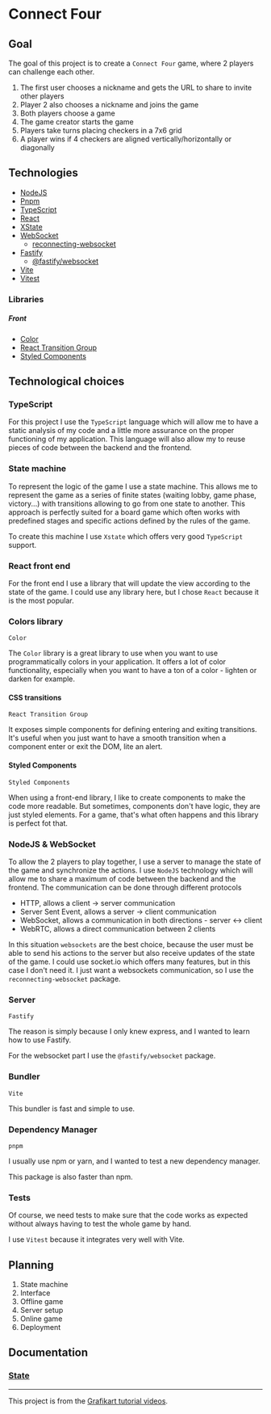 # Connect Four

## Goal

The goal of this project is to create a `Connect Four` game, where 2 players can challenge each other.

1. The first user chooses a nickname and gets the URL to share to invite other players
2. Player 2 also chooses a nickname and joins the game
3. Both players choose a game
4. The game creator starts the game
5. Players take turns placing checkers in a 7x6 grid
6. A player wins if 4 checkers are aligned vertically/horizontally or diagonally

## Technologies

- [NodeJS](https://nodejs.org/)
- [Pnpm](https://pnpm.io/)
- [TypeScript](https://www.typescriptlang.org/)
- [React](https://reactjs.org/)
- [XState](https://xstate.js.org/)
- [WebSocket](https://developer.mozilla.org/en-US/docs/Web/API/WebSocket)
  - [reconnecting-websocket](https://www.npmjs.com/package/reconnecting-websocket)
- [Fastify](https://www.fastify.io/)
  - [@fastify/websocket](https://www.npmjs.com/package/@fastify/websocket)
- [Vite](https://vite.net/)
- [Vitest](https://vitest.dev/)

### Libraries

##### Front

- [Color](https://www.npmjs.com/package/color)
- [React Transition Group](https://reactcommunity.org/react-transition-group/)
- [Styled Components](https://styled-components.com/)

## Technological choices

### TypeScript

For this project I use the `TypeScript` language which will allow me to have a static
analysis of my code and a little more assurance on the proper functioning of my application. This language will
also allow my to reuse pieces of code between the backend and the frontend.

### State machine

To represent the logic of the game I use a state machine. This allows me to represent the game as a series of
finite states (waiting lobby, game phase, victory...) with transitions allowing to go from one state to another. This
approach is perfectly suited for a board game which often works with predefined stages and specific actions defined by
the rules of the game.

To create this machine I use `Xstate` which offers very good `TypeScript` support.

### React front end

For the front end I use a library that will update the view according to the state of the game. I could use any
library here, but I chose `React` because it is the most popular.

### Colors library

`Color`

The `Color` library is a great library to use when you want to use programmatically colors in your application. It
offers a lot of color functionality, especially when you want to have a ton of a color - lighten or darken for example.

#### CSS transitions

`React Transition Group`

It exposes simple components for defining entering and exiting transitions. It's useful when you just want to have a
smooth transition when a component enter or exit the DOM, lite an alert.

#### Styled Components

`Styled Components`

When using a front-end library, I like to create components to make the code more readable. But sometimes, components
don't have logic, they are just styled elements. For a game, that's what often happens and this library is perfect
fot that.

### NodeJS & WebSocket

To allow the 2 players to play together, I use a server to manage the state of the game and synchronize the
actions. I use `NodeJS` technology which will allow me to share a maximum of code between the backend and the
frontend. The communication can be done through different protocols

- HTTP, allows a client -> server communication
- Server Sent Event, allows a server -> client communication
- WebSocket, allows a communication in both directions - server <-> client
- WebRTC, allows a direct communication between 2 clients

In this situation `websockets` are the best choice, because the user must be able to send his actions to the server but
also receive updates of the state of the game. I could use socket.io which offers many features, but in this case I
don't need it. I just want a websockets communication, so I use the `reconnecting-websocket` package.

### Server

`Fastify`

The reason is simply because I only knew express, and I wanted to learn how to use Fastify.

For the websocket part I use the `@fastify/websocket` package.

### Bundler

`Vite`

This bundler is fast and simple to use.

### Dependency Manager

`pnpm`

I usually use npm or yarn, and I wanted to test a new dependency manager.

This package is also faster than npm.

### Tests

Of course, we need tests to make sure that the code works as expected without always having to test the whole game by
hand.

I use `Vitest` because it integrates very well with Vite.

## Planning

1. State machine
2. Interface
3. Offline game
4. Server setup
5. Online game
6. Deployment

## Documentation

### [State](./doc/state/README.md)

--- 

This project is from the [Grafikart tutorial videos](https://grafikart.fr/formations/puissance-4-websocket).
